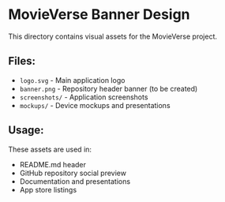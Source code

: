 # MovieVerse Banner Design

This directory contains visual assets for the MovieVerse project.

## Files:
- `logo.svg` - Main application logo
- `banner.png` - Repository header banner (to be created)
- `screenshots/` - Application screenshots
- `mockups/` - Device mockups and presentations

## Usage:
These assets are used in:
- README.md header
- GitHub repository social preview
- Documentation and presentations
- App store listings
